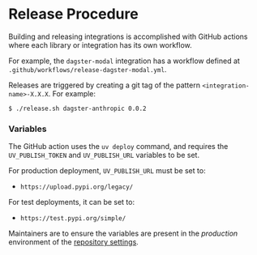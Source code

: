 # Release Procedure

Building and releasing integrations is accomplished with GitHub actions where each library or integration has its own workflow.

For example, the `dagster-modal` integration has a workflow defined at `.github/workflows/release-dagster-modal.yml`.

Releases are triggered by creating a git tag of the pattern `<integration-name>-X.X.X`. For example:

    $ ./release.sh dagster-anthropic 0.0.2

### Variables

The GitHub action uses the `uv deploy` command, and requires the `UV_PUBLISH_TOKEN` and `UV_PUBLISH_URL` variables to be set.

For production deployment, `UV_PUBLISH_URL` must be set to:

- `https://upload.pypi.org/legacy/`

For test deployments, it can be set to:

- `https://test.pypi.org/simple/`

Maintainers are to ensure the variables are present in the _production_ environment of the [repository settings](https://github.com/dagster-io/community-integrations/settings).
